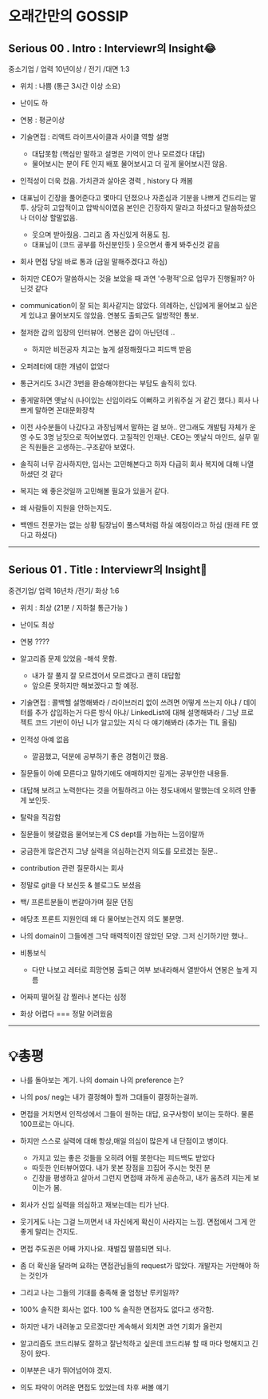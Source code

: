 # 오래간만의 GOSSIP

## Serious 00 . Intro : Interviewr의 Insight😂
중소기업 / 업력 10년이상 / 전기 /대면 1:3
- 위치 : 나쁨 (통근 3시간 이상 소요)
- 난이도 하 
- 연봉 : 평균이상
- 기술면접 : 리액트 라이프사이클과 사이클 역할 설명 
    - 대답못함 (핵심만 말하고 설명은 기억이 안나 모르겠다 대답)
    - 물어보시는 분이 FE 인지 배포 물어보시고 더 깊게 물어보시진 않음.
- 인적성이 더욱 컸음. 가치관과 살아온 경력 , history 다 캐봄
- 대표님이 긴장을 풀어준다고 몇마디 던졌으나 자존심과 기분을 나쁘게 건드리는 말투. 상당히 고압적이고 압박식이였음 본인은 긴장하지 말라고 하셨다고 말씀하셨으나 더이상 할말없음.
    - 웃으며 받아줬음. 그리고 좀 자신있게 허풍도 침.
    - 대표님이 (코드 공부를 하신분인듯 ) 웃으면서 좋게 봐주신것 같음

- 회사 면접 당일 바로 통과 (금일 말해주겠다고 하심)
- 하지만 CEO가 말씀하시는 것을 보았을 때 과연 '수평적'으로 업무가 진행될까?  아닌것 같다
- communication이 잘 되는 회사같지는 않았다. 의례하는, 신입에게 물어보고 싶은게 있냐고 물어보지도 않았음. 연봉도 출퇴근도 일방적인 통보.
- 철저한 갑의 입장의 인터뷰어.  연봉은 갑이 아닌던데 ..
    - 하지만 비전공자 치고는 높게 설정해줬다고 피드백 받음 
- 오퍼레터에 대한 개념이 없었다
- 통근거리도 3시간 3번을 환승해야한다는 부담도 솔직히 있다.
- 좋게말하면 옛날식 (나이있는 신입이라도 이뻐하고 키워주실 거 같긴 했다.) 회사 나쁘게 말하면 꼰대문화장착 
- 이전 사수분들이 나갔다고 과장님께서 말하는 걸 보아.. 안그래도 개발팀 자체가 운영 수도 3명 남짓으로 적어보였다. 고질적인 인재난. CEO는 옛날식 마인드, 실무 밑은 직원들은 고생하는..구조같아 보였다.

- 솔직히 너무 감사하지만, 입사는 고민해본다고 하자 다급히 회사 복지에 대해 나열하셨던 것 같다 

- 복지는 왜 좋은것일까 고민해볼 필요가 있을거 같다. 
- 왜  사람들이 지원을 안하는지도.

- 백엔드 전문가는 없는 상황 팀장님이 풀스택처럼 하실 예정이라고 하심 (원래 FE 였다고 하셨다)

---

## Serious 01 . Title : Interviewr의 Insight🤢
중견기업/ 업력 16년차 /전기/ 화상 1:6

- 위치 : 최상 (21분 / 지하철 통근가능 )
- 난이도 최상
- 연봉 ????
- 알고리즘 문제 있었음 -해석 못함.
    - 내가 잘 풀지 잘 모르겠어서 모르겠다고 괜히 대답함  
    - 앞으론 못하지만 해보겠다고 할 예정.
- 기술면접 : 콜백헬 설명해봐라 / 라이브러리 없이 쓰려면  어떻게 쓰는지 아냐 / 데이터를 추가 삽입하는거 다른 방식 아냐/ LinkedList에 대해 설명해봐라 / 그냥 프로젝트 코드 기반이 아닌  니가 알고있는 지식 다 얘기해봐라 (추가는 TIL 올림)
-  인적성 아예 없음
    - 깔끔했고, 덕분에 공부하기 좋은 경험이긴 했음. 

- 질문들이 아예 모른다고 말하기에도 애매하지만 깊게는 공부안한 내용들.
- 대답해 보려고 노력한다는 것을 어필하려고 아는 정도내에서 말했는데 오히려 안좋게 보인듯. 
- 탈락을 직감함
- 질문들이 헷갈렸음 물어보는게 CS dept를 가늠하는 느낌이랄까 
- 궁금한게 많은건지 그냥 실력을 의심하는건지 의도를 모르겠는 질문..
- contribution 관련 질문하시는 회사 
- 정말로 git을 다 보신듯 & 블로그도 보셨음
- 백/ 프론트분들이 번갈아가며 질문 던짐 
- 애당초 프론트 지원인데 왜 다 물어보는건지 의도 불분명.

- 나의 domain이 그들에겐 그닥 매력적이진 않았던 모양. 그저 신기하기만 했나..

- 비통보식 
    - 다만 나보고 레터로 희망연봉 출퇴근 여부 보내라해서 열받아서 연봉은 높게 지름  

- 어짜피 떨어질 감 찔러나 본다는 심정
- 화상 어렵다 === 정말 어려웠음

---

# 💡총평 

- 나를 돌아보는 계기. 나의 domain 나의 preference 는?
-  나의 pos/ neg는 내가 결정해야 할까 그대들이 결정하는걸까.

- 면접을 거치면서 인적성에서 그들이 원하는 대답, 요구사항이 보이는 듯하다. 물론 100프로는 아니다.

- 하지만 스스로 실력에 대해 항상,매일 의심이 많은게 내 단점이고 병이다.
    - 가지고 있는 좋은 것들을 오히려 어필 못한다는 피드백도 받았다
    - 따듯한 인터뷰어였다. 내가 못본 장점을 끄집어 주시는 멋진 분
    - 긴장을 평생하고 살아서 그런지 면접때 과하게 공손하고, 내가 움츠려 지는게 보이는가 봄. 

- 회사가 신입 실력을 의심하고 재보는데는 티가 난다.

- 웃기게도 나는 그걸 느끼면서 내 자신에게 확신이 사라지는 느낌. 면접에서 그게 안좋게 말리는 건지도.
- 면접 주도권은 어째 가지나요. 재벌집 딸쯤되면 되나.

- 좀 더  확신을 달라며 요하는 면접관님들의 request가 많았다.  개발자는 거만해야 하는 것인가
- 그리고 나는 그들의 기대를 충족해 줄 엄청난 루키일까?

- 100% 솔직한 회사는 없다. 100 % 솔직한 면접자도 없다고 생각함.
- 하지만 내가 내려놓고 모르겠다만 계속해서 외치면 과연 기회가 올런지
 - 알고리즘도 코드리뷰도 잘하고 잘난척하고 싶은데 코드리뷰 할 때 마다 멍해지고 긴장이 왔다. 
 - 이부분은 내가 뛰어넘어야 겠지.


- 의도 파악이 어려운 면접도 있었는데 차후 써볼 얘기

